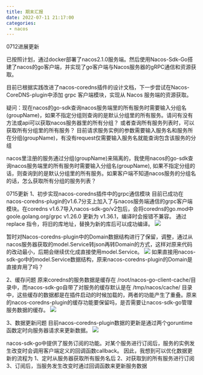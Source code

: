 ```yaml
---
title: 期末汇报
date: 2022-07-11 21:17:00
categories: 
 - nacos
---
```


0712进展更新

已按照计划，通过docker部署了nacos2.1.0服务端。然后使用Nacos-Sdk-Go搭建了nacos的go客户端，并实现了go客户端与Nacos服务器的gRPC通信和资源获取。

目前已根据实践改进了nacos-coredns插件的设计文档，下一步尝试在Nacos-CoreDNS-plugin中添加 grpc 客户端模块，实现从 Nacos 服务端的资源获取。

疑问：现在nacos的go-sdk查询nacos服务端里的所有服务时需要输入分组名(groupName)，如果不指定分组则查询的是默认分组里的所有服务。请问有没有方法或api可以获取nacos服务器里的所有分组？
或者查询所有服务列表时，可以获取所有分组里的所有服务？
目前请求服务实例的参数需要输入服务名和服务所在分组(groupName)，有没有request仅需要输入服务名就能查询包含该服务的分组


nacos里注册的服务通过分组(groupName)来隔离的，我使用nacos的go-sdk查询nacos服务端里的所有服务时需要输入分组名(groupName), 如果不指定分组的话，则查询到的是默认分组里的所有服务。如果客户端不知道nacos服务的分组名的话，怎么获取所有分组的服务列表？


0715更新
1、初步实现nacos-coredns插件中的grpc通信模块
目前已成功在nacos-coredns-plugin的v1.6.7分支上加入了与nacos服务端通信的grpc客户端模块。在coredns v1.6.7导入nacos-sdk-go/v2包后，会将coredns的go.mod中 goole.golang.org/grpc v1.26.0 更新为 v1.36.1，编译时会报错不兼容。 通过 replace 指令，将旧的库地址，替换为新的库后可以成功编译。
![](/img/ospp_record/grpc.png)

暂时对Nacos-coredns-plugin中的Domain数据结构进行了保留，调整，通过从nacos服务器获取的model.Service转json再转Domain的方式，这样对原来代码的改动最小，后期会继续优化成直接使用model.Service。
![](/img/ospp_record/getService.png)
如果直接用nacos-sdk-go中的model.Service数据结构，原来nacos-coredns-plugin的Domain是直接弃用了吗？



2、缓存问题
原来coredns的服务数据是缓存在 /root/nacos-go-client-cache/目录中，而nacos-sdk-go自带了对服务的缓存默认是在 /tmp/nacos/cache/ 目录中，这些缓存的数据都是在插件启动的时候加载的，两者的功能产生了重叠。原来的nacos-coredns-plugin的缓存功能要保留吗，是否需要让nacos-sdk-go管理服务数据的缓存。
![](/img/ospp_record/cache_dir.png)


3、数据更新问题
目前nacos-coredns-plugin数据的更新是通过两个goruntime函数定时向服务器请求来更新数据。
![](/img/ospp_record/go_func.png)

nacos-sdk-go中提供了服务订阅的功能。对某个服务进行订阅后，服务的实例发生改变时会调用客户端定义的回调函数callback。
因此，我想到可以优化数据更新的流程为
1、定时从服务器获取所有服务名后
2、对获取到的所有服务进行订阅
3、订阅后，当服务发生改变时通过回调函数来更新服务数据

